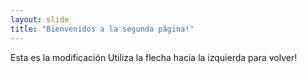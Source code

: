 ```yaml
---
layout: slide
title: "Bienvenidos a la segunda página!"
---
```

Esta es la modificación
Utiliza la flecha hacia la izquierda para volver!
